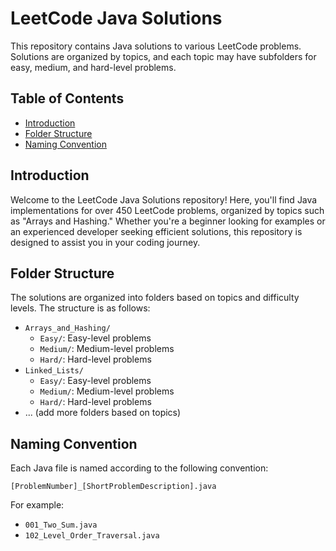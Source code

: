 # LeetCode Java Solutions



This repository contains Java solutions to various LeetCode problems. Solutions are organized by topics, and each topic may have subfolders for easy, medium, and hard-level problems.

## Table of Contents

- [Introduction](#introduction)
- [Folder Structure](#folder-structure)
- [Naming Convention](#naming-convention)

## Introduction

Welcome to the LeetCode Java Solutions repository! Here, you'll find Java implementations for over 450 LeetCode problems, organized by topics such as "Arrays and Hashing." Whether you're a beginner looking for examples or an experienced developer seeking efficient solutions, this repository is designed to assist you in your coding journey.

## Folder Structure

The solutions are organized into folders based on topics and difficulty levels. The structure is as follows:

- `Arrays_and_Hashing/`
  - `Easy/`: Easy-level problems
  - `Medium/`: Medium-level problems
  - `Hard/`: Hard-level problems
- `Linked_Lists/`
  - `Easy/`: Easy-level problems
  - `Medium/`: Medium-level problems
  - `Hard/`: Hard-level problems
- ... (add more folders based on topics)

## Naming Convention

Each Java file is named according to the following convention:

`[ProblemNumber]_[ShortProblemDescription].java`

For example:

- `001_Two_Sum.java`
- `102_Level_Order_Traversal.java`

